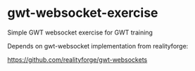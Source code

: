 # gwt-websocket-exercise
Simple GWT websocket exercise for GWT training

Depends on gwt-websocket implementation from realityforge:

https://github.com/realityforge/gwt-websockets
